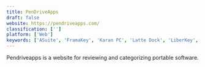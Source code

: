 ```yaml
---
title: PenDriveApps
draft: false 
website: https://pendriveapps.com/
classification: ['']
platform: ['Web']
keywords: ['ASuite', 'FramaKey', 'Karan PC', 'Latte Dock', 'LiberKey', 'Lupo PenSuite', 'PStart', 'Port-Able Apps Suite', 'Quick Cliq', 'SyMenu', 'The Portable Freeware Collection', 'WinPenPack', 'Windows System Control Center', 'Winstep Nexus', 'XWindows Dock']
---
```

Pendriveapps is a website for reviewing and categorizing portable software.